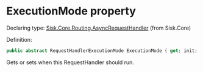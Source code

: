 <!--

Copyrights 2023 Sisk Framework - CypherPotato
Published under MIT license

!!! DO NOT EDIT THIS FILE !!!
This file was generated by a tool in the Sisk package. To edit the information in this documentation,
edit the XML documentation present in the Sisk source code.

-->


# ExecutionMode property

Declaring type: [Sisk.Core.Routing.AsyncRequestHandler](/read?q=/contents/spec/Sisk.Core.Routing.AsyncRequestHandler.md) (from Sisk.Core)


Definition:

```cs
public abstract RequestHandlerExecutionMode ExecutionMode { get; init; }
```

Gets or sets when this RequestHandler should run.

